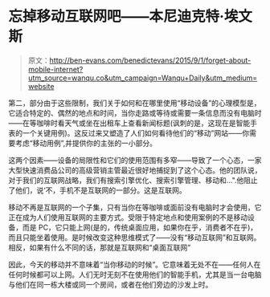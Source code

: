 # 忘掉移动互联网吧——本尼迪克特·埃文斯

> 原文：<http://ben-evans.com/benedictevans/2015/9/1/forget-about-mobile-internet?utm_source=wanqu.co&utm_campaign=Wanqu+Daily&utm_medium=website>

第二，部分由于这些限制，我们关于如何和在哪里使用“移动设备”的心理模型是，它适合特定的、偶然的地点和时间，当你走路或等待或需要一条信息而没有电脑时——在等咖啡时看天气或坐在出租车上查看新闻标题(讽刺的是，这现在是智能手表的一个关键用例)。这反过来又塑造了人们如何看待他们的“移动”网站——你需要考虑“移动用例”,并提供你的主张的一小部分。

这两个因素——设备的局限性和它们的使用范围有多窄——导致了一个心态，一家大型快速消费品公司的高级营销主管最近很好地捕捉到了这个心态。他的团队说，对于我们的互联网战略，我们有搜索引擎优化、搜索引擎管理、移动和...".他阻止了他们，说‘不，手机不是互联网的一部分。这是互联网。

移动不再是互联网的一个子集，只有当你在等咖啡或面前没有电脑时才会使用，它正在成为人们使用互联网的主要方式。受限于特定地点和使用案例的不是移动设备，而是 PC，它只能上网(是的，传统桌面应用，如果你在乎，消费者不在乎)，而且只能坐着使用。是时候改变这种思维模式了——没有“移动互联网”和互联网。相反，如果有什么不同的话，那就是互联网和“桌面互联网”

因此，今天的移动并不意味着“当你移动的时候”。它意味着无处不在——任何人在任何时候都可以上网。人们无时无刻不在使用他们的智能手机，尤其是当一台电脑与他们在同一栋大楼或同一个房间，或者在他们旁边的沙发上时。